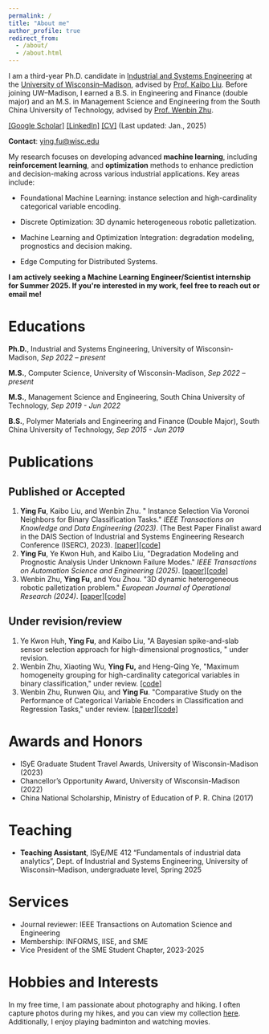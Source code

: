 ```yaml
---
permalink: /
title: "About me"
author_profile: true
redirect_from: 
  - /about/
  - /about.html
---
```


I am a third-year Ph.D. candidate in [Industrial and Systems Engineering](https://engineering.wisc.edu/departments/industrial-systems-engineering/) at the [University of Wisconsin–Madison](https://www.wisc.edu/), advised by [Prof. Kaibo Liu](https://kaibo.ie.wisc.edu/). Before joining UW–Madison, I earned a B.S. in Engineering and Finance (double major) and an M.S. in Management Science and Engineering from the South China University of Technology, advised by [Prof. Wenbin Zhu](https://scholar.google.com/citations?hl=en&user=dnmQM1YAAAAJ&view_op=list_works&sortby=pubdate).

[[Google Scholar]](https://scholar.google.com/citations?hl=en&user=Rm9d2l0AAAAJ) [[LinkedIn]](https://www.linkedin.com/in/ying-fu-302013252/) [[CV]](https://yingfuu.github.io//resume/Resume.pdf) (Last updated: Jan., 2025)

**Contact**: ying.fu@wisc.edu

My research focuses on developing advanced **machine learning**, including **reinforcement learning**, and **optimization** methods to enhance prediction and decision-making across various industrial applications. Key areas include:

- Foundational Machine Learning: instance selection and high-cardinality categorical variable encoding.
- Discrete Optimization: 3D dynamic heterogeneous robotic palletization.
- Machine Learning and Optimization Integration: degradation modeling, prognostics and decision making.

- Edge Computing for Distributed Systems.

**I am actively seeking a Machine Learning Engineer/Scientist internship for Summer 2025. If you're interested in my work, feel free to reach out or email me!**

# Educations

**Ph.D.**, Industrial and Systems Engineering, University of Wisconsin-Madison, *Sep 2022 – present*

**M.S.**, Computer Science, University of Wisconsin-Madison, *Sep 2022 – present*

**M.S.**, Management Science and Engineering, South China University of Technology, *Sep 2019 - Jun 2022*

**B.S.**, Polymer Materials and Engineering and Finance (Double Major), South China University of Technology, *Sep 2015 - Jun 2019* 

# Publications

## Published or Accepted

1. **Ying Fu**, Kaibo Liu, and Wenbin Zhu.  " Instance Selection Via Voronoi Neighbors for Binary Classification Tasks." *IEEE Transactions on Knowledge and Data Engineering (2023)*. (The Best Paper Finalist award in the DAIS Section of Industrial and Systems Engineering Research Conference (ISERC), 2023). [[paper]](https://www.computer.org/csdl/journal/tk/2024/08/10313971/1RVV9fLvjAA)[[code]](https://github.com/ProfZHUWB/PDOC-V)
1. **Ying Fu**, Ye Kwon Huh, and Kaibo Liu, "Degradation Modeling and Prognostic Analysis Under Unknown Failure Modes." *IEEE Transactions on Automation Science and Engineering (2025)*. [[paper]](https://arxiv.org/abs/2402.19294)[[code]](https://github.com/YingFuu/ProgUnknownFMs)
1. Wenbin Zhu, **Ying Fu**, and You Zhou. "3D dynamic heterogeneous robotic palletization problem." *European Journal of Operational Research (2024)*. [[paper]](https://www.sciencedirect.com/science/article/pii/S0377221724000985)[[code]](https://github.com/ProfZHUWB/3DORP)

## Under revision/review

1. Ye Kwon Huh, **Ying Fu**, and Kaibo Liu, "A Bayesian spike-and-slab sensor selection approach for high-dimensional prognostics, " under revision.
2. Wenbin Zhu, Xiaoting Wu, **Ying Fu,** and Heng-Qing Ye, "Maximum homogeneity grouping for high-cardinality categorical variables in binary classification," under review. [[code]](https://github.com/ProfZHUWB/MHG)
3. Wenbin Zhu, Runwen Qiu, and **Ying Fu**. "Comparative Study on the Performance of Categorical Variable Encoders in Classification and Regression Tasks," under review. [[paper]](https://arxiv.org/abs/2401.09682)[[code]](https://github.com/QiuRunwen/CategoryEncoderComparison)

# Awards and Honors

- ISyE Graduate Student Travel Awards, University of Wisconsin-Madison (2023)
- Chancellor’s Opportunity Award, University of Wisconsin-Madison (2022)
- China National Scholarship, Ministry of Education of P. R. China (2017)

# Teaching

- **Teaching Assistant**, ISyE/ME 412 “Fundamentals of industrial data analytics”, Dept. of Industrial and Systems Engineering, University of Wisconsin–Madison, undergraduate level, Spring 2025

# Services

- Journal reviewer: IEEE Transactions on Automation Science and Engineering
- Membership: INFORMS, IISE, and SME
- Vice President of the SME Student Chapter, 2023-2025

# Hobbies and Interests

In my free time, I am passionate about photography and hiking. I often capture photos during my hikes, and you can view my collection [here](https://www.flickr.com/photos/202095814@N04). Additionally, I enjoy playing badminton and watching movies.

